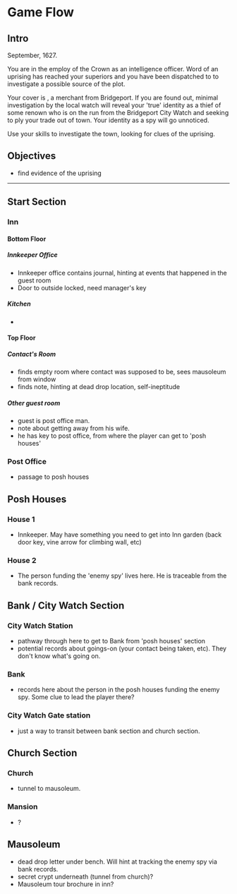 # Game Flow

## Intro
September, 1627.

You are in the employ of the Crown as an intelligence officer. Word of an uprising has reached your superiors and you have been dispatched to <town name> to investigate a possible source of the plot.

Your cover is <cover name>, a merchant from Bridgeport.  If you are found out, minimal investigation by the local watch will reveal your 'true' identity as a thief of some renown who is on the run from the Bridgeport City Watch and seeking to ply your trade out of town.  Your identity as a spy will go unnoticed.

Use your skills to investigate the town, looking for clues of the uprising.

## Objectives
- find evidence of the uprising
---
## Start Section

### Inn

#### Bottom Floor

##### Innkeeper Office
- Innkeeper office contains journal, hinting at events that happened in the guest room
- Door to outside locked, need manager's key

##### Kitchen
-

#### Top Floor

##### Contact's Room
- finds empty room where contact was supposed to be, sees mausoleum from window
- finds note, hinting at dead drop location, self-ineptitude


#####  Other guest room
- guest is post office man.
- note about getting away from his wife.
- he has key to post office, from where the player can get to 'posh houses'

### Post Office
- passage to posh houses


## Posh Houses

### House 1
- Innkeeper.  May have something you need to get into Inn garden (back door key, vine arrow for climbing wall, etc)

### House 2
- The person funding the 'enemy spy' lives here.  He is traceable from the bank records.  

## Bank / City Watch Section

### City Watch Station
- pathway through here to get to Bank from 'posh houses' section
- potential records about goings-on (your contact being taken, etc).  They don't know what's going on.

### Bank
- records here about the person in the posh houses funding the enemy spy.  Some clue to lead the player there?

### City Watch Gate station
- just a way to transit between bank section and church section.

## Church Section

### Church
- tunnel to mausoleum.

### Mansion
- ?

## Mausoleum
- dead drop letter under bench. Will hint at tracking the enemy spy via bank records.
- secret crypt underneath (tunnel from church)?
- Mausoleum tour brochure in inn?